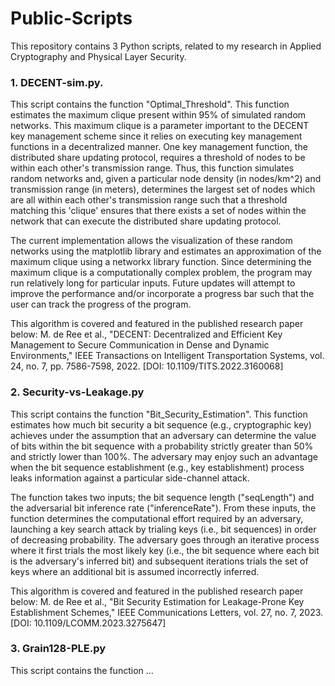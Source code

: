 # Public-Scripts
This repository contains 3 Python scripts, related to my research in Applied Cryptography and Physical Layer Security. 

### 1. DECENT-sim.py.
This script contains the function "Optimal_Threshold". This function estimates the maximum clique present within 95% of simulated random networks. This
maximum clique is a parameter important to the DECENT key management scheme since it relies on executing key management
functions in a decentralized manner. One key management function, the distributed share updating protocol, requires a
threshold of nodes to be within each other's transmission range. Thus, this function simulates random networks and,
given a particular node density (in nodes/km^2) and transmission range (in meters), determines the largest set of nodes
which are all within each other's transmission range such that a threshold matching this 'clique' ensures that there
exists a set of nodes within the network that can execute the distributed share updating protocol.

The current implementation allows the visualization of these random networks using the matplotlib library and estimates
an approximation of the maximum clique using a networkx library function. Since determining the maximum clique is a
computationally complex problem, the program may run relatively long for particular inputs. Future updates will attempt
to improve the performance and/or incorporate a progress bar such that the user can track the progress of the program.

This algorithm is covered and featured in the published research paper below:
M. de Ree et al., "DECENT: Decentralized and Efficient Key Management to Secure Communication in Dense and Dynamic
Environments," IEEE Transactions on Intelligent Transportation Systems, vol. 24, no. 7, pp. 7586-7598, 2022. [DOI:
10.1109/TITS.2022.3160068]

### 2. Security-vs-Leakage.py
This script contains the function "Bit_Security_Estimation". This function estimates how much bit security a bit
sequence (e.g., cryptographic key) achieves under the assumption that an adversary can determine the value of bits
within the bit sequence with a probability strictly greater than 50% and strictly lower than 100%. The adversary may
enjoy such an advantage when the bit sequence establishment (e.g., key establishment) process leaks information against
a particular side-channel attack.

The function takes two inputs; the bit sequence length ("seqLength") and the adversarial bit inference rate
("inferenceRate"). From these inputs, the function determines the computational effort required by an adversary,
launching a key search attack by trialing keys (i.e., bit sequences) in order of decreasing probability. The adversary
goes through an iterative process where it first trials the most likely key (i.e., the bit sequence where each bit is
the adversary's inferred bit) and subsequent iterations trials the set of keys where an additional bit is assumed
incorrectly inferred.

This algorithm is covered and featured in the published research paper below:
M. de Ree et al., "Bit Security Estimation for Leakage-Prone Key Establishment Schemes," IEEE Communications Letters,
vol. 27, no. 7, 2023. [DOI: 10.1109/LCOMM.2023.3275647]

### 3. Grain128-PLE.py
This script contains the function ...